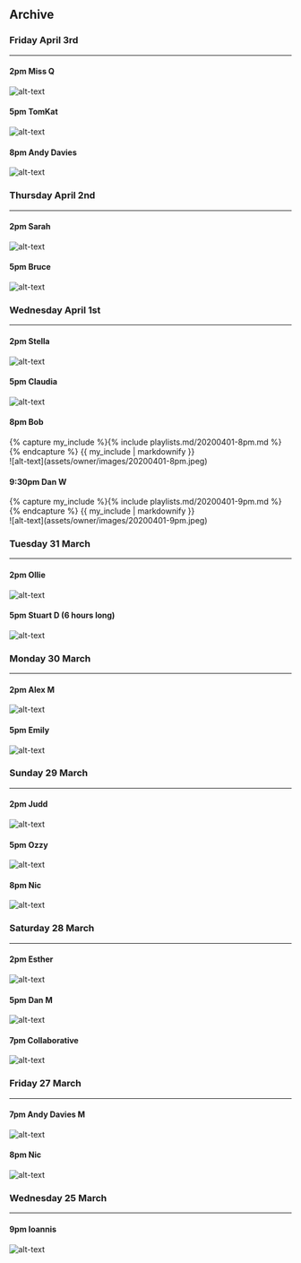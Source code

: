 ## Archive


### Friday April 3rd

---
#### 2pm Miss Q <a href="https://open.spotify.com/playlist/2TvjrAh3oGfedxgDU8yVXl" target="_blank" title="Go to playlist"> <i class="fab fa-spotify fa-inverse"></i></a>
![alt-text](assets/owner/images/20200403-2pm.jpeg)

#### 5pm TomKat <a href="https://open.spotify.com/playlist/31wgITq10JZW3u0GaYbbCY" target="_blank" title="Go to playlist"> <i class="fab fa-spotify fa-inverse"></i></a>
![alt-text](assets/owner/images/20200403-5pm.jpeg)

#### 8pm Andy Davies
![alt-text](assets/owner/images/20200403-8pm.jpeg)


### Thursday April 2nd

---
#### 2pm Sarah <a href="https://open.spotify.com/playlist/0iiCvxkh26wQp9FRpcay30" target="_blank" title="Go to playlist"> <i class="fab fa-spotify fa-inverse"></i></a>
![alt-text](assets/owner/images/20200402-2pm.jpeg)

#### 5pm Bruce <a href="https://open.spotify.com/playlist/3u6NKwI9MOF17G1BAEUoJm" target="_blank" title="Go to playlist"> <i class="fab fa-spotify fa-inverse"></i></a>
![alt-text](assets/owner/images/20200402-5pm.jpeg)

### Wednesday April 1st

---
#### 2pm Stella <a href="https://open.spotify.com/playlist/2mcvAxnj3suURJATMCb5c7" target="_blank" title="Go to playlist"> <i class="fab fa-spotify fa-inverse"></i></a>
![alt-text](assets/owner/images/20200401-2pm.jpeg)

#### 5pm Claudia <a href="https://open.spotify.com/playlist/5tHlBwqlTOSmTuA7raI7HG" target="_blank" title="Go to playlist"> <i class="fab fa-spotify fa-inverse"></i></a>
![alt-text](assets/owner/images/20200401-5pm.jpeg)

#### 8pm Bob <i class="expand fas fa-list-ol fa-inverse" onclick="$('div#20200401-8pm').slideToggle()" title="View tracklist"></i>
<div class="text-playlist" id="20200401-8pm">
{% capture my_include %}{% include playlists.md/20200401-8pm.md %}{% endcapture %}
{{ my_include | markdownify }}
</div>
![alt-text](assets/owner/images/20200401-8pm.jpeg)

#### 9:30pm Dan W <a href="https://drive.google.com/open?id=1HCHKWbgeLD9-Mlvs5Gf6LogPgENyx5ju" target="_blank" title="Go to recording"> <i class="fab fa-google-drive fa-inverse"></i></a> <i class="expand fas fa-list-ol fa-inverse" onclick="$('div#20200401-9pm').slideToggle()" title="View tracklist"></i>
<div class="text-playlist" id="20200401-9pm">
{% capture my_include %}{% include playlists.md/20200401-9pm.md %}{% endcapture %}
{{ my_include | markdownify }}
</div>
![alt-text](assets/owner/images/20200401-9pm.jpeg)


### Tuesday 31 March
---
#### 2pm Ollie <a href="https://open.spotify.com/playlist/4a6RQRaBqzkak6UgRsbOgc" target="_blank" title="Go to playlist"> <i class="fab fa-spotify fa-inverse"></i></a>
![alt-text](assets/owner/images/20200331-2pm.jpeg)

#### 5pm Stuart D (6 hours long) <a href="https://open.spotify.com/playlist/6w21s65SUpcjNetp33RNYE" target="_blank" title="Go to playlist"> <i class="fab fa-spotify fa-inverse"></i></a>
![alt-text](assets/owner/images/20200331-5pm.jpeg)


### Monday 30 March
--- 
#### 2pm Alex M <a href="https://open.spotify.com/playlist/7EbMZdjTcQnmPCRtLtsEWo" target="_blank" title="Go to playlist"> <i class="fab fa-spotify fa-inverse"></i></a>

![alt-text](assets/owner/images/20200330-2pm.jpeg)

#### 5pm Emily <a href="https://open.spotify.com/playlist/3esXBGZoJSGPZIgB2FvAC3" target="_blank" title="Go to playlist"> <i class="fab fa-spotify fa-inverse"></i></a>

![alt-text](assets/owner/images/20200330-5pm.jpeg)

### Sunday 29 March
---
#### 2pm Judd <a href="https://open.spotify.com/playlist/3AxHTVT9KalgouPM5sdWwT" target="_blank" title="Go to playlist"> <i class="fab fa-spotify fa-inverse"></i></a>
![alt-text](assets/owner/images/20200329-2pm.jpeg)
#### 5pm Ozzy <a href="https://open.spotify.com/playlist/5DCS5ix7t3GhCiBcpyKkAT" target="_blank" title="Go to playlist"> <i class="fab fa-spotify fa-inverse"></i></a>
![alt-text](assets/owner/images/20200329-5pm.jpeg)
#### 8pm Nic 
![alt-text](assets/owner/images/20200329-8pm.jpeg)


### Saturday 28 March
---
#### 2pm Esther <a href="https://open.spotify.com/playlist/3OHeDHK9716XVkHyLRJaM6" target="_blank" title="Go to playlist"> <i class="fab fa-spotify fa-inverse"></i></a>
![alt-text](assets/owner/images/20200328-2pm.jpeg)
#### 5pm Dan M <a href="https://open.spotify.com/playlist/6q4N16YeLx67GYE6Kxwe6v" target="_blank" title="Go to playlist"> <i class="fab fa-spotify fa-inverse"></i></a>
![alt-text](assets/owner/images/20200328-5pm.jpeg)
#### 7pm Collaborative <a href="https://open.spotify.com/playlist/4gOqR40q1Vu0TlKrzV9E9h" target="_blank" title="Go to playlist"> <i class="fab fa-spotify fa-inverse"></i></a>
![alt-text](assets/owner/images/20200328-7pm.jpeg)


### Friday 27 March
---
#### 7pm Andy Davies M <a href="https://soundcloud.com/andy-davies-dj/glastonautslive-melodic-techno-mix" target="_blank" title="Go to recording"> <i class="fab fa-soundcloud fa-inverse"></i></a>
![alt-text](assets/owner/images/20200327-7pm.jpeg)
#### 8pm Nic 
![alt-text](assets/owner/images/20200329-8pm.jpeg)


### Wednesday 25 March
---
#### 9pm Ioannis <a href="https://soundcloud.com/johnkirmi/glastonautslive-24-03-2020" target="_blank" title="Go to recording"> <i class="fab fa-soundcloud fa-inverse"></i></a>
![alt-text](assets/owner/images/20200325-9pm.jpeg)

